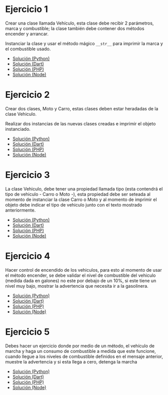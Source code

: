 # **Ejercicio 1**  
Crear una clase llamada Vehículo, esta clase debe recibir 2 parámetros, marca y combustible; la clase también debe contener dos métodos encender y arrancar. 

Instanciar la clase y usar el método mágico ```__str__``` para imprimir la marca y el combustible usado.

* [Solución (Python)](https://replit.com/@DiegoArcila/Clases#main.py)
* [Solución (Dart)](https://replit.com/@DiegoArcila/DartED#main.dart)
* [Solución (PHP)](https://replit.com/@DiegoArcila/phpED#Clases/Ejercicio1.php)
* [Solución (Node)](https://replit.com/@DiegoArcila/NodeED#Clases/Ejercicio1.js)

# **Ejercicio 2** 
Crear dos clases, Moto y Carro, estas clases deben estar heradadas de la clase Vehiculo. 

Realizar dos instancias de las nuevas clases creadas e imprimir el objeto instanciado.

* [Solución (Python)](https://replit.com/@DiegoArcila/Clases#ejercicio2.py)
* [Solución (Dart)](https://replit.com/@DiegoArcila/DartED#ejercicio2.dart)
* [Solución (PHP)](https://replit.com/@DiegoArcila/phpED#Clases/Ejercicio2.php)
* [Solución (Node)](https://replit.com/@DiegoArcila/NodeED#Clases/Ejercicio2.js)

# **Ejercicio 3**
La clase Vehiculo, debe tener una propiedad llamada tipo (esta contendrá el tipo de vehiculo - Carro o Moto -), esta propiedad debe ser seteada al momento de instanciar la clase Carro o Moto y al momento de imprimir el objeto debe indicar el tipo de vehiculo junto con el texto mostrado anteriormente.

* [Solución (Python)](https://replit.com/@DiegoArcila/Clases#ejercicio3.py)
* [Solución (Dart)](https://replit.com/@DiegoArcila/DartED#ejercicio3.dart)
* [Solución (PHP)](https://replit.com/@DiegoArcila/phpED#Clases/Ejercicio3.php)
* [Solución (Node)](https://replit.com/@DiegoArcila/NodeED#Clases/Ejercicio3.js)

# **Ejercicio 4** 
Hacer control de encendido de los vehiculos, para esto al momento de usar el método encender, se debe validar el nivel de combustible del vehiculo (medida dada en galones) no este por debajo de un 10%, si este tiene un nivel muy bajo, mostrar la advertencia que necesita ir a la gasolinera. 

* [Solución (Python)](https://replit.com/@DiegoArcila/Clases#ejercicio4.py)
* [Solución (Dart)](https://replit.com/@DiegoArcila/DartED#ejercicio4.dart)
* [Solución (PHP)](https://replit.com/@DiegoArcila/phpED#Clases/Ejercicio4.php)
* [Solución (Node)](https://replit.com/@DiegoArcila/NodeED#Clases/Ejercicio4.js)

# **Ejercicio 5**  
Debes hacer un ejercicio donde por medio de un método, el vehículo de marcha y haga un consumo de combustible a medida que este funcione, cuando llegue a los niveles de combustible definidos en el mensaje anterior, muestre la advertencia y si esta llega a cero, detenga la marcha 

* [Solución (Python)](https://github.com/Juansecod/estructura_datos_UCC/blob/main/POO/Vehiculo.py)
* [Solución (Dart)](https://github.com/Juansecod/estructura_datos_UCC/blob/main/POO/Vehiculo.dart)
* [Solución (PHP)](https://github.com/Juansecod/estructura_datos_UCC/blob/main/POO/Vehiculo.php)
* [Solución (Node)](https://github.com/Juansecod/estructura_datos_UCC/blob/main/POO/Vehiculo.js)
